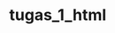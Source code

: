 # tugas_1_html
<!-- Struktur HTML Memiliki : Meta charset HTML 5
Masukkan Element Title : “Pusat Otomotif”
Masukkan Meta Author, Keywords dan Description yang berhubungan dengan “OTOMOTIF”
Dengan  Meta Refresh buatlah Refresh halaman web setiap 3 Menit Sekali.
Masukkan Link Favicon -->